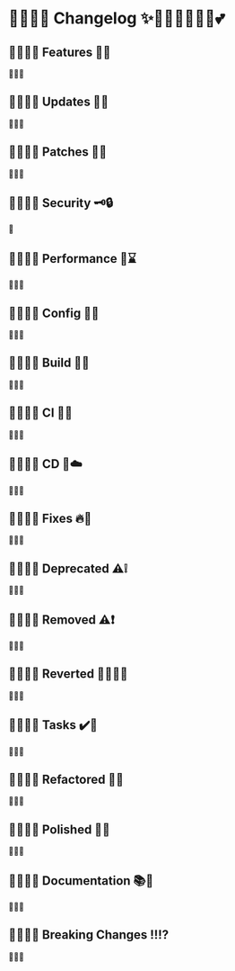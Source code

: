 # 🧚🏻‍♀️✨ Changelog ✨🧚🏻‍♀️🦄🔮🏰💕

## 🧚🏻‍♀️✨ Features 🎉✨

🤷🏻‍♀️

## 🧚🏻‍♀️✨ Updates 🎉🎊

🤷🏻‍♀️

## 🧚🏻‍♀️✨ Patches 🎉🎈

🤷🏻‍♀️

## 🧚🏻‍♀️✨ Security 🗝️🔒

👀

## 🧚🏻‍♀️✨ Performance 🚀⌛

🤷🏻‍♀️

## 🧚🏻‍♀️✨ Config 🏰💫

🤷🏻‍♀️

## 🧚🏻‍♀️✨ Build 🏰🚧

🤷🏻‍♀️

## 🧚🏻‍♀️✨ CI 🏰💯

🤷🏻‍♀️

## 🧚🏻‍♀️✨ CD 🏰☁️

🤷🏻‍♀️

## 🧚🏻‍♀️✨ Fixes 🔥🐛

🤷🏻‍♀️

## 🧚🏻‍♀️✨ Deprecated ⚠️❕

🤷🏻‍♀️

## 🧚🏻‍♀️✨ Removed ⚠️❗

🤷🏻‍♀️

## 🧚🏻‍♀️✨ Reverted 💩🤦🏻‍♀️

🤷🏻‍♀️

## 🧚🏻‍♀️✨ Tasks ✔️👻

🤷🏻‍♀️

## 🧚🏻‍♀️✨ Refactored 🎨🌈

🤷🏻‍♀️

## 🧚🏻‍♀️✨ Polished 🎨🎶

🤷🏻‍♀️

## 🧚🏻‍♀️✨ Documentation 📚🔮

🤷🏻‍♀️

## 🧚🏻‍♀️✨ Breaking Changes ‼️⁉️

🤷🏻‍♀️
